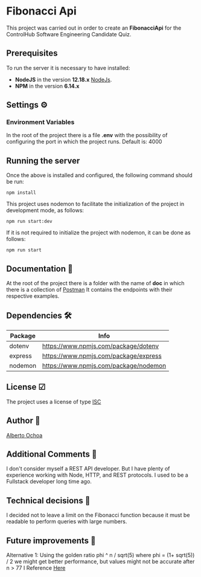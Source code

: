 # Fibonacci Api

This project was carried out in order to create an **FibonacciApi** for the ControlHub Software Engineering Candidate Quiz.

## Prerequisites

To run the server it is necessary to have installed:

- **NodeJS** in the version **12.18.x** [NodeJs](https://nodejs.org/en/blog/release/v12.18.4/).
- **NPM** in the version **6.14.x**

## Settings ⚙

### Environment Variables

In the root of the project there is a file **.env** with the possibility of configuring the port in which the project runs.
Default is: 4000

## Running the server

Once the above is installed and configured, the following command should be run:

```
npm install
```

This project uses nodemon to facilitate the initialization of the project in development mode, as follows:

```
npm run start:dev
```

If it is not required to initialize the project with nodemon, it can be done as follows:

```
npm run start
```

## Documentation 📘

At the root of the project there is a folder with the name of **doc** in which there is a collection of [Postman](https://www.postman.com/downloads/) It contains the endpoints with their respective examples.

## Dependencies 🛠

| Package   | Info                                    |
| --------- | --------------------------------------- |
| dotenv    | https://www.npmjs.com/package/dotenv    |
| express   | https://www.npmjs.com/package/express   |
| nodemon   | https://www.npmjs.com/package/nodemon   |


## License ☑

The project uses a license of type [ISC](https://opensource.org/licenses/ISC)

## Author 🧑

[Alberto Ochoa](https://www.linkedin.com/in/alberto-ochoa-de-la-torre-340410171/)

## Additional Comments 🚩
I don't consider myself a REST API developer.
But I have plenty of experience working with Node, HTTP, and REST protocols. I used to be a Fullstack developer long time ago.
## Technical decisions 🚧
I decided not to leave a limit on the Fibonacci function because it must be readable to perform queries with large numbers.

## Future improvements 🚀
Alternative 1:
Using the golden ratio phi ^ n / sqrt(5) where phi = (1+ sqrt(5)) / 2 we might get better performance, but values might not be accurate after n > 77 I Reference [Here](https://stackoverflow.com/questions/7944239/generating-fibonacci-sequence/42952842#42952842)